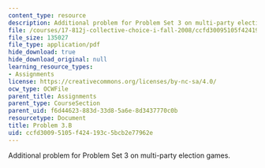 ```yaml
---
content_type: resource
description: Additional problem for Problem Set 3 on multi-party election games.
file: /courses/17-812j-collective-choice-i-fall-2008/ccfd30095105f424193c5bcb2e77962e_problem3b.pdf
file_size: 135027
file_type: application/pdf
hide_download: true
hide_download_original: null
learning_resource_types:
- Assignments
license: https://creativecommons.org/licenses/by-nc-sa/4.0/
ocw_type: OCWFile
parent_title: Assignments
parent_type: CourseSection
parent_uid: f6d44623-883d-33d8-5a6e-8d3437770c0b
resourcetype: Document
title: Problem 3.B
uid: ccfd3009-5105-f424-193c-5bcb2e77962e
---
```

Additional problem for Problem Set 3 on multi-party election games.